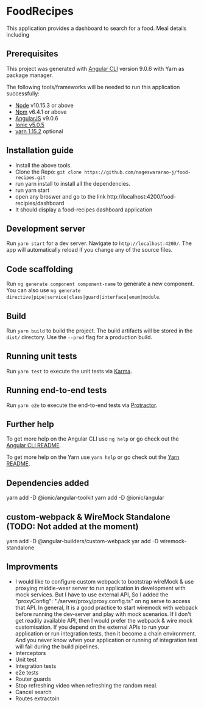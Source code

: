 # FoodRecipes
This application provides a dashboard to search for a food.
Meal details including    

## Prerequisites
This project was generated with [Angular CLI](https://github.com/angular/angular-cli) version 9.0.6 with Yarn as package manager. 

The following tools/frameworks will be needed to run this application successfully:
* [Node](https://nodejs.org/en/) v10.15.3 or above
* [Npm](https://www.npmjs.com/) v6.4.1 or above
* [AngularJS](https://angular.io/) v9.0.6
* [Ionic v5.0.5](https://ionicframework.com/docs/v1/guide/preface.html)
* [yarn 1.15.2](https://yarnpkg.com/) optional

## Installation guide
- Install the above tools.
- Clone the Repo: `git clone https://github.com/nageswararao-j/food-recipes.git`
- run yarn install to install all the dependencies.
- run yarn start
- open any broswer and go to the link http://localhost:4200/food-recipies/dashboard
- It should display a food-recipes dashboard application 

## Development server

Run `yarn start` for a dev server. Navigate to `http://localhost:4200/`. The app will automatically reload if you change any of the source files.

## Code scaffolding

Run `ng generate component component-name` to generate a new component. You can also use `ng generate directive|pipe|service|class|guard|interface|enum|module`.


## Build

Run `yarn build` to build the project. The build artifacts will be stored in the `dist/` directory. Use the `--prod` flag for a production build.

## Running unit tests

Run `yarn test` to execute the unit tests via [Karma](https://karma-runner.github.io).

## Running end-to-end tests

Run `yarn e2e` to execute the end-to-end tests via [Protractor](http://www.protractortest.org/).

## Further help

To get more help on the Angular CLI use `ng help` or go check out the [Angular CLI README](https://github.com/angular/angular-cli/blob/master/README.md).

To get more help on the Yarn use `yarn help` or go check out the [Yarn README](https://github.com/yarnpkg/yarn).

## Dependencies added
yarn add -D @ionic/angular-toolkit
yarn add -D @ionic/angular 

## custom-webpack & WireMock Standalone (TODO: Not added at the moment)
yarn add -D @angular-builders/custom-webpack
yar add -D wiremock-standalone


## Improvments
- I would like to configure custom webpack to bootstrap wireMock & use proxying middle-wear server to run application in development with mock services.
But I have to use external API, So I added the  "proxyConfig": "./server/proxy/proxy.config.ts" on ng serve to access that API.
In general, It is a good practice to start wiremock with webpack before running the dev-server and play with mock scenarios.
If I don't get readily available API, then I would prefer the webpack & wire mock customisation.
If you depend on the external APIs to run your application or run integration tests, then it become a chain environment. And you never know when your application or running of integration test will fail during the build pipelines.
- Interceptors
- Unit test
- Integration tests
- e2e tests
- Router guards
- Stop refreshing video when refreshing the random meal.
- Cancel search 
- Routes extractoin